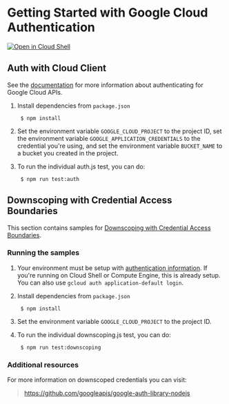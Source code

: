 # Getting Started with Google Cloud Authentication

[![Open in Cloud Shell][shell_img]][shell_link]

[shell_img]: http://gstatic.com/cloudssh/images/open-btn.png
[shell_link]: https://console.cloud.google.com/cloudshell/open?git_repo=https://github.com/GoogleCloudPlatform/nodejs-docs-samples&page=editor&open_in_editor=auth/README.md

## Auth with Cloud Client

See the [documentation][auth-docs] for more information about authenticating for Google Cloud APIs.

[auth-docs]: https://cloud.google.com/docs/authentication/production

1. Install dependencies from `package.json`

        $ npm install

2. Set the environment variable `GOOGLE_CLOUD_PROJECT` to the project ID, set the environment variable `GOOGLE_APPLICATION_CREDENTIALS` to the credential you're using,
and set the environment variable `BUCKET_NAME` to a bucket you created in the project.

3. To run the individual auth.js test, you can do:

        $ npm run test:auth

## Downscoping with Credential Access Boundaries

This section contains samples for
[Downscoping with Credential Access Boundaries](https://cloud.google.com/iam/docs/downscoping-short-lived-credentials).

### Running the samples

1. Your environment must be setup with [authentication
information](https://developers.google.com/identity/protocols/application-default-credentials#howtheywork). If you're running on Cloud Shell or Compute Engine, this is already setup. You can also use `gcloud auth application-default login`.

2. Install dependencies from `package.json`

        $ npm install

3. Set the environment variable `GOOGLE_CLOUD_PROJECT` to the project ID.

4. To run the individual downscoping.js test, you can do:

        $ npm run test:downscoping

### Additional resources

For more information on downscoped credentials you can visit:

> https://github.com/googleapis/google-auth-library-nodejs